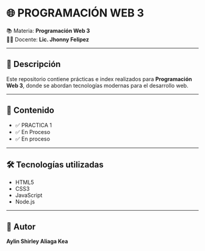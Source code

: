# 🌐 PROGRAMACIÓN WEB 3  

📚 Materia: **Programación Web 3**  
👨‍🏫 Docente: **Lic. Jhonny Felipez**  

---

## 📖 Descripción
Este repositorio contiene prácticas e index realizados para **Programación Web 3**, donde se abordan tecnologías modernas para el desarrollo web.  

---

## 🚀 Contenido
- ✅ PRACTICA 1 
- ✅ En Proceso  
- ✅ En proceso

---

## 🛠️ Tecnologías utilizadas
- HTML5  
- CSS3  
- JavaScript  
- Node.js 

---

## 📌 Autor
**Aylin Shirley Aliaga Kea**  
